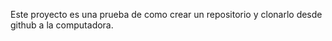 Este proyecto es una prueba de como crear un repositorio y clonarlo desde github a la computadora.

